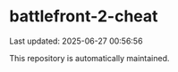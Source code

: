 # battlefront-2-cheat

Last updated: 2025-06-27 00:56:56

This repository is automatically maintained.
